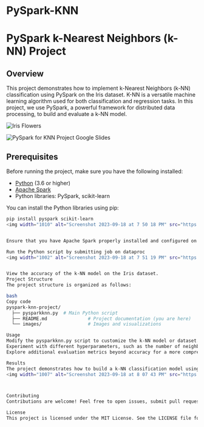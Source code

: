 # PySpark-KNN

# PySpark k-Nearest Neighbors (k-NN) Project

## Overview

This project demonstrates how to implement k-Nearest Neighbors (k-NN) classification using PySpark on the Iris dataset. K-NN is a versatile machine learning algorithm used for both classification and regression tasks. In this project, we use PySpark, a powerful framework for distributed data processing, to build and evaluate a k-NN model.

![Iris Flowers](images/iris-flowers.png)

![PySpark for KNN Project Google Slides](https://docs.google.com/presentation/d/1ARbGWvwN3wITuDLKiwxUqz_PzmanvEydkJ9GUmo0Oy4/edit?usp=sharing)


## Prerequisites

Before running the project, make sure you have the following installed:

- [Python](https://www.python.org/) (3.6 or higher)
- [Apache Spark](https://spark.apache.org/downloads.html)
- Python libraries: PySpark, scikit-learn

You can install the Python libraries using pip:

```bash
pip install pyspark scikit-learn
<img width="1010" alt="Screenshot 2023-09-18 at 7 50 18 PM" src="https://github.com/franketang/PySpark-KNN/assets/29631514/a23e880c-9daa-46f0-a011-3487205747e0">


Ensure that you have Apache Spark properly installed and configured on your system.

Run the Python script by submitting job on dataproc
<img width="1002" alt="Screenshot 2023-09-18 at 7 51 19 PM" src="https://github.com/franketang/PySpark-KNN/assets/29631514/a8b78fe5-e2ff-4f85-9a4e-2e75d08a421d">


View the accuracy of the k-NN model on the Iris dataset.
Project Structure
The project structure is organized as follows:

bash
Copy code
pyspark-knn-project/
  ├── pysparkknn.py  # Main Python script
  ├── README.md               # Project documentation (you are here)
  └── images/                 # Images and visualizations

Usage
Modify the pysparkknn.py script to customize the k-NN model or dataset.
Experiment with different hyperparameters, such as the number of neighbors (k), to optimize model performance.
Explore additional evaluation metrics beyond accuracy for a more comprehensive analysis.

Results
The project demonstrates how to build a k-NN classification model using PySpark and evaluate its performance on the Iris dataset. The accuracy achieved on the test data is reported in the console output.
<img width="1007" alt="Screenshot 2023-09-18 at 8 07 43 PM" src="https://github.com/franketang/PySpark-KNN/assets/29631514/0c5060dd-042f-410b-a69e-8d1b6ba1e315">



Contributing
Contributions are welcome! Feel free to open issues, submit pull requests, or provide suggestions to improve this project.

License
This project is licensed under the MIT License. See the LICENSE file for details.


